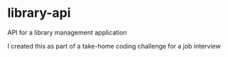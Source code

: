 # library-api
API for a library management application

I created this as part of a take-home coding challenge for a job interview
